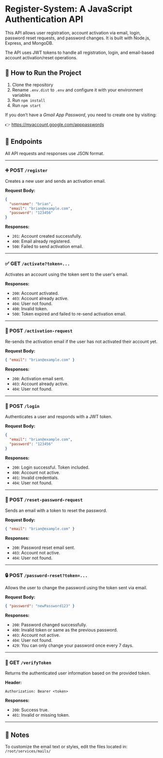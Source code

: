 # Register-System: A JavaScript Authentication API

This API allows user registration, account activation via email, login, password reset requests, and password changes. It is built with Node.js, Express, and MongoDB.

The API uses JWT tokens to handle all registration, login, and email-based account activation/reset operations.

## 🚀 How to Run the Project

1. Clone the repository  
2. Rename `.env.dist` to `.env` and configure it with your environment variables  
3. Run `npm install`  
4. Run `npm start`

If you don’t have a *Gmail App Password*, you need to create one by visiting:

👉 https://myaccount.google.com/apppasswords

## 🧾 Endpoints

All API requests and responses use JSON format.

---

### ➕ POST `/register`

Creates a new user and sends an activation email.

**Request Body:**
```json
{
  "username": "brian",
  "email": "brian@example.com",
  "password": "123456"
}
```

**Responses:**
- `201`: Account created successfully.
- `400`: Email already registered.
- `500`: Failed to send activation email.

---

### ✅ GET `/activate?token=...`

Activates an account using the token sent to the user's email.

**Responses:**
- `200`: Account activated.
- `403`: Account already active.
- `404`: User not found.
- `400`: Invalid token.
- `500`: Token expired and failed to re-send activation email.

---

### 🔁 POST `/activation-request`

Re-sends the activation email if the user has not activated their account yet.

**Request Body:**
```json
{ "email": "brian@example.com" }
```

**Responses:**
- `200`: Activation email sent.
- `403`: Account already active.
- `404`: User not found.

---

### 🔐 POST `/login`

Authenticates a user and responds with a JWT token.

**Request Body:**
```json
{
  "email": "brian@example.com",
  "password": "123456"
}
```

**Responses:**
- `200`: Login successful. Token included.
- `400`: Account not active.
- `401`: Invalid credentials.
- `404`: User not found.

---

### 📧 POST `/reset-password-request`

Sends an email with a token to reset the password.

**Request Body:**
```json
{ "email": "brian@example.com" }
```

**Responses:**
- `200`: Password reset email sent.
- `403`: Account not active.
- `404`: User not found.

---

### 🔒 POST `/password-reset?token=...`

Allows the user to change the password using the token sent via email.

**Request Body:**
```json
{ "password": "newPassword123" }
```

**Responses:**
- `200`: Password changed successfully.
- `400`: Invalid token or same as the previous password.
- `403`: Account not active.
- `404`: User not found.
- `429`: You can only change your password once every 7 days.

---

### 🔐 GET `/verifyToken`

Returns the authenticated user information based on the provided token.

**Header:**
```
Authorization: Bearer <token>
```

**Responses:**
- `200`: Success true.
- `401`: Invalid or missing token.

---

## 📌 Notes

To customize the email text or styles, edit the files located in:  
`/root/services/mails/`
